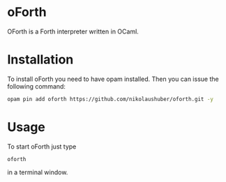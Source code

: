 # oForth 

OForth is a Forth interpreter written in OCaml. 

# Installation 

To install oForth you need to have opam installed. 
Then you can issue the following command: 

```bash
opam pin add oforth https://github.com/nikolaushuber/oforth.git -y 
``` 

# Usage 

To start oForth just type 

```
oforth
```

in a terminal window. 
